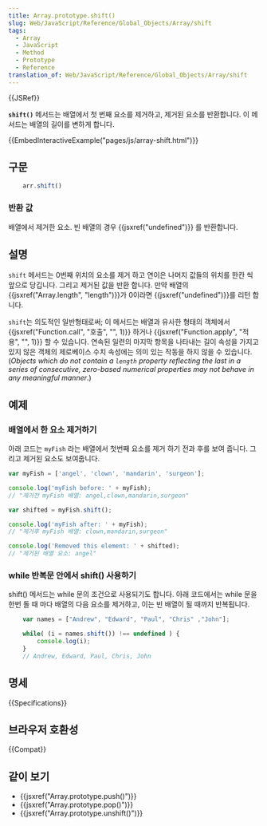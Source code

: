 ```yaml
---
title: Array.prototype.shift()
slug: Web/JavaScript/Reference/Global_Objects/Array/shift
tags:
  - Array
  - JavaScript
  - Method
  - Prototype
  - Reference
translation_of: Web/JavaScript/Reference/Global_Objects/Array/shift
---
```

{{JSRef}}

**`shift()`** 메서드는 배열에서 첫 번째 요소를 제거하고, 제거된 요소를 반환합니다. 이 메서드는 배열의 길이를 변하게 합니다.

{{EmbedInteractiveExample("pages/js/array-shift.html")}}

## 구문

```js
    arr.shift()
```

### 반환 값

배열에서 제거한 요소. 빈 배열의 경우 {{jsxref("undefined")}} 를 반환합니다.

## 설명

`shift` 메서드는 0번째 위치의 요소를 제거 하고 연이은 나머지 값들의 위치를 한칸 씩 앞으로 당깁니다. 그리고 제거된 값을 반환 합니다. 만약 배열의 {{jsxref("Array.length", "length")}}가 0이라면 {{jsxref("undefined")}}를 리턴 합니다.

`shift`는 의도적인 일반형태로써; 이 메서드는 배열과 유사한 형태의 객체에서 {{jsxref("Function.call", "호출", "", 1)}} 하거나 {{jsxref("Function.apply", "적용", "", 1)}} 할 수 있습니다. 연속된 일련의 마지막 항목을 나타내는 길이 속성을 가지고 있지 않은 객체의 제로베이스 수치 속성에는 의미 있는 작동을 하지 않을 수 있습니다. (_Objects which do not contain a `length` property reflecting the last in a series of consecutive, zero-based numerical properties may not behave in any meaningful manner_.)

## 예제

### 배열에서 한 요소 제거하기

아래 코드는 `myFish` 라는 배열에서 첫번째 요소를 제거 하기 전과 후를 보여 줍니다. 그리고 제거된 요소도 보여줍니다.

```js
var myFish = ['angel', 'clown', 'mandarin', 'surgeon'];

console.log('myFish before: ' + myFish);
// "제거전 myFish 배열: angel,clown,mandarin,surgeon"

var shifted = myFish.shift();

console.log('myFish after: ' + myFish);
// "제거후 myFish 배열: clown,mandarin,surgeon"

console.log('Removed this element: ' + shifted);
// "제거된 배열 요소: angel"
```

### while 반복문 안에서 shift() 사용하기

shift() 메서드는 while 문의 조건으로 사용되기도 합니다. 아래 코드에서는 while 문을 한번 돌 때 마다 배열의 다음 요소를 제거하고, 이는 빈 배열이 될 때까지 반복됩니다.

```js
    var names = ["Andrew", "Edward", "Paul", "Chris" ,"John"];

    while( (i = names.shift()) !== undefined ) {
        console.log(i);
    }
    // Andrew, Edward, Paul, Chris, John
```

## 명세

{{Specifications}}

## 브라우저 호환성

{{Compat}}

## 같이 보기

- {{jsxref("Array.prototype.push()")}}
- {{jsxref("Array.prototype.pop()")}}
- {{jsxref("Array.prototype.unshift()")}}
